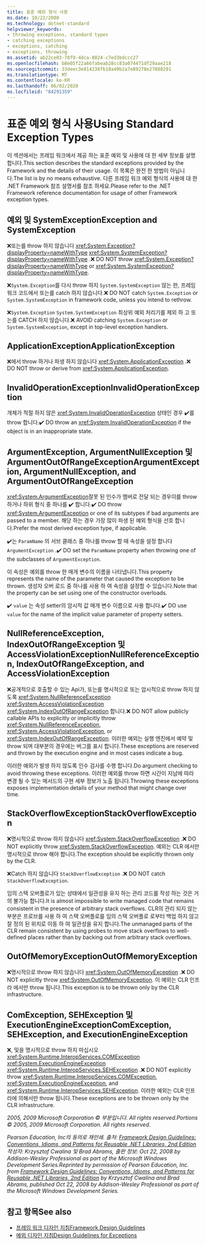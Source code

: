 ```yaml
---
title: 표준 예외 형식 사용
ms.date: 10/22/2008
ms.technology: dotnet-standard
helpviewer_keywords:
- throwing exceptions, standard types
- catching exceptions
- exceptions, catching
- exceptions, throwing
ms.assetid: ab22ce03-78f9-4dca-8824-c7ed3bdccc27
ms.openlocfilehash: b8e05f22a66fabeab28cc83a074471df29aae218
ms.sourcegitcommit: 33deec3e814238fb18a49b2a7e89278e27888291
ms.translationtype: MT
ms.contentlocale: ko-KR
ms.lasthandoff: 06/02/2020
ms.locfileid: "84291359"
---
```

# <a name="using-standard-exception-types"></a><span data-ttu-id="4b459-102">표준 예외 형식 사용</span><span class="sxs-lookup"><span data-stu-id="4b459-102">Using Standard Exception Types</span></span>
<span data-ttu-id="4b459-103">이 섹션에서는 프레임 워크에서 제공 하는 표준 예외 및 사용에 대 한 세부 정보를 설명 합니다.</span><span class="sxs-lookup"><span data-stu-id="4b459-103">This section describes the standard exceptions provided by the Framework and the details of their usage.</span></span> <span data-ttu-id="4b459-104">이 목록은 완전 한 방법이 아닙니다.</span><span class="sxs-lookup"><span data-stu-id="4b459-104">The list is by no means exhaustive.</span></span> <span data-ttu-id="4b459-105">다른 프레임 워크 예외 형식의 사용에 대 한 .NET Framework 참조 설명서를 참조 하세요.</span><span class="sxs-lookup"><span data-stu-id="4b459-105">Please refer to the .NET Framework reference documentation for usage of other Framework exception types.</span></span>

## <a name="exception-and-systemexception"></a><span data-ttu-id="4b459-106">예외 및 SystemException</span><span class="sxs-lookup"><span data-stu-id="4b459-106">Exception and SystemException</span></span>
 <span data-ttu-id="4b459-107">❌또는를 throw 하지 않습니다 <xref:System.Exception?displayProperty=nameWithType> <xref:System.SystemException?displayProperty=nameWithType> .</span><span class="sxs-lookup"><span data-stu-id="4b459-107">❌ DO NOT throw <xref:System.Exception?displayProperty=nameWithType> or <xref:System.SystemException?displayProperty=nameWithType>.</span></span>

 <span data-ttu-id="4b459-108">❌`System.Exception`를 다시 throw 하지 `System.SystemException` 않는 한, 프레임 워크 코드에서 또는를 catch 하지 않습니다.</span><span class="sxs-lookup"><span data-stu-id="4b459-108">❌ DO NOT catch `System.Exception` or `System.SystemException` in framework code, unless you intend to rethrow.</span></span>

 <span data-ttu-id="4b459-109">❌`System.Exception` `System.SystemException` 최상위 예외 처리기를 제외 하 고 또는를 CATCH 하지 않습니다.</span><span class="sxs-lookup"><span data-stu-id="4b459-109">❌ AVOID catching `System.Exception` or `System.SystemException`, except in top-level exception handlers.</span></span>

## <a name="applicationexception"></a><span data-ttu-id="4b459-110">ApplicationException</span><span class="sxs-lookup"><span data-stu-id="4b459-110">ApplicationException</span></span>
 <span data-ttu-id="4b459-111">❌에서 throw 하거나 파생 하지 않습니다 <xref:System.ApplicationException> .</span><span class="sxs-lookup"><span data-stu-id="4b459-111">❌ DO NOT throw or derive from <xref:System.ApplicationException>.</span></span>

## <a name="invalidoperationexception"></a><span data-ttu-id="4b459-112">InvalidOperationException</span><span class="sxs-lookup"><span data-stu-id="4b459-112">InvalidOperationException</span></span>
 <span data-ttu-id="4b459-113">개체가 적절 하지 않은 <xref:System.InvalidOperationException> 상태인 경우 ✔️를 throw 합니다.</span><span class="sxs-lookup"><span data-stu-id="4b459-113">✔️ DO throw an <xref:System.InvalidOperationException> if the object is in an inappropriate state.</span></span>

## <a name="argumentexception-argumentnullexception-and-argumentoutofrangeexception"></a><span data-ttu-id="4b459-114">ArgumentException, ArgumentNullException 및 ArgumentOutOfRangeException</span><span class="sxs-lookup"><span data-stu-id="4b459-114">ArgumentException, ArgumentNullException, and ArgumentOutOfRangeException</span></span>
 <span data-ttu-id="4b459-115"><xref:System.ArgumentException>잘못 된 인수가 멤버로 전달 되는 경우이를 throw 하거나 하위 형식 중 하나를 ✔️ 합니다.</span><span class="sxs-lookup"><span data-stu-id="4b459-115">✔️ DO throw <xref:System.ArgumentException> or one of its subtypes if bad arguments are passed to a member.</span></span> <span data-ttu-id="4b459-116">해당 하는 경우 가장 많이 파생 된 예외 형식을 선호 합니다.</span><span class="sxs-lookup"><span data-stu-id="4b459-116">Prefer the most derived exception type, if applicable.</span></span>

 <span data-ttu-id="4b459-117">✔️는 `ParamName` 의 서브 클래스 중 하나를 throw 할 때 속성을 설정 합니다 `ArgumentException` .</span><span class="sxs-lookup"><span data-stu-id="4b459-117">✔️ DO set the `ParamName` property when throwing one of the subclasses of `ArgumentException`.</span></span>

 <span data-ttu-id="4b459-118">이 속성은 예외를 throw 한 매개 변수의 이름을 나타냅니다.</span><span class="sxs-lookup"><span data-stu-id="4b459-118">This property represents the name of the parameter that caused the exception to be thrown.</span></span> <span data-ttu-id="4b459-119">생성자 오버 로드 중 하나를 사용 하 여 속성을 설정할 수 있습니다.</span><span class="sxs-lookup"><span data-stu-id="4b459-119">Note that the property can be set using one of the constructor overloads.</span></span>

 <span data-ttu-id="4b459-120">✔️ `value` 는 속성 setter의 암시적 값 매개 변수 이름으로 사용 합니다.</span><span class="sxs-lookup"><span data-stu-id="4b459-120">✔️ DO use `value` for the name of the implicit value parameter of property setters.</span></span>

## <a name="nullreferenceexception-indexoutofrangeexception-and-accessviolationexception"></a><span data-ttu-id="4b459-121">NullReferenceException, IndexOutOfRangeException 및 AccessViolationException</span><span class="sxs-lookup"><span data-stu-id="4b459-121">NullReferenceException, IndexOutOfRangeException, and AccessViolationException</span></span>
 <span data-ttu-id="4b459-122">❌공개적으로 호출할 수 있는 Api가, 또는를 명시적으로 또는 암시적으로 throw 하지 않도록 <xref:System.NullReferenceException> <xref:System.AccessViolationException> <xref:System.IndexOutOfRangeException> 합니다.</span><span class="sxs-lookup"><span data-stu-id="4b459-122">❌ DO NOT allow publicly callable APIs to explicitly or implicitly throw <xref:System.NullReferenceException>, <xref:System.AccessViolationException>, or <xref:System.IndexOutOfRangeException>.</span></span> <span data-ttu-id="4b459-123">이러한 예외는 실행 엔진에서 예약 및 throw 되며 대부분의 경우에는 버그를 표시 합니다.</span><span class="sxs-lookup"><span data-stu-id="4b459-123">These exceptions are reserved and thrown by the execution engine and in most cases indicate a bug.</span></span>

 <span data-ttu-id="4b459-124">이러한 예외가 발생 하지 않도록 인수 검사를 수행 합니다.</span><span class="sxs-lookup"><span data-stu-id="4b459-124">Do argument checking to avoid throwing these exceptions.</span></span> <span data-ttu-id="4b459-125">이러한 예외를 throw 하면 시간이 지남에 따라 변경 될 수 있는 메서드의 구현 세부 정보가 노출 됩니다.</span><span class="sxs-lookup"><span data-stu-id="4b459-125">Throwing these exceptions exposes implementation details of your method that might change over time.</span></span>

## <a name="stackoverflowexception"></a><span data-ttu-id="4b459-126">StackOverflowException</span><span class="sxs-lookup"><span data-stu-id="4b459-126">StackOverflowException</span></span>
 <span data-ttu-id="4b459-127">❌명시적으로 throw 하지 않습니다 <xref:System.StackOverflowException> .</span><span class="sxs-lookup"><span data-stu-id="4b459-127">❌ DO NOT explicitly throw <xref:System.StackOverflowException>.</span></span> <span data-ttu-id="4b459-128">예외는 CLR 에서만 명시적으로 throw 해야 합니다.</span><span class="sxs-lookup"><span data-stu-id="4b459-128">The exception should be explicitly thrown only by the CLR.</span></span>

 <span data-ttu-id="4b459-129">❌Catch 하지 않습니다 `StackOverflowException` .</span><span class="sxs-lookup"><span data-stu-id="4b459-129">❌ DO NOT catch `StackOverflowException`.</span></span>

 <span data-ttu-id="4b459-130">임의 스택 오버플로가 있는 상태에서 일관성을 유지 하는 관리 코드를 작성 하는 것은 거의 불가능 합니다.</span><span class="sxs-lookup"><span data-stu-id="4b459-130">It is almost impossible to write managed code that remains consistent in the presence of arbitrary stack overflows.</span></span> <span data-ttu-id="4b459-131">CLR의 관리 되지 않는 부분은 프로브를 사용 하 여 스택 오버플로를 임의 스택 오버플로 로부터 백업 하지 않고 잘 정의 된 위치로 이동 하 여 일관성을 유지 합니다.</span><span class="sxs-lookup"><span data-stu-id="4b459-131">The unmanaged parts of the CLR remain consistent by using probes to move stack overflows to well-defined places rather than by backing out from arbitrary stack overflows.</span></span>

## <a name="outofmemoryexception"></a><span data-ttu-id="4b459-132">OutOfMemoryException</span><span class="sxs-lookup"><span data-stu-id="4b459-132">OutOfMemoryException</span></span>
 <span data-ttu-id="4b459-133">❌명시적으로 throw 하지 않습니다 <xref:System.OutOfMemoryException> .</span><span class="sxs-lookup"><span data-stu-id="4b459-133">❌ DO NOT explicitly throw <xref:System.OutOfMemoryException>.</span></span> <span data-ttu-id="4b459-134">이 예외는 CLR 인프라 에서만 throw 됩니다.</span><span class="sxs-lookup"><span data-stu-id="4b459-134">This exception is to be thrown only by the CLR infrastructure.</span></span>

## <a name="comexception-sehexception-and-executionengineexception"></a><span data-ttu-id="4b459-135">ComException, SEHException 및 ExecutionEngineException</span><span class="sxs-lookup"><span data-stu-id="4b459-135">ComException, SEHException, and ExecutionEngineException</span></span>
 <span data-ttu-id="4b459-136">❌, 및을 명시적으로 throw 하지 마십시오 <xref:System.Runtime.InteropServices.COMException> <xref:System.ExecutionEngineException> <xref:System.Runtime.InteropServices.SEHException> .</span><span class="sxs-lookup"><span data-stu-id="4b459-136">❌ DO NOT explicitly throw <xref:System.Runtime.InteropServices.COMException>,  <xref:System.ExecutionEngineException>, and <xref:System.Runtime.InteropServices.SEHException>.</span></span> <span data-ttu-id="4b459-137">이러한 예외는 CLR 인프라에 의해서만 throw 됩니다.</span><span class="sxs-lookup"><span data-stu-id="4b459-137">These exceptions are to be thrown only by the CLR infrastructure.</span></span>

 <span data-ttu-id="4b459-138">*2005, 2009 Microsoft Corporation © 부분입니다. All rights reserved.*</span><span class="sxs-lookup"><span data-stu-id="4b459-138">*Portions © 2005, 2009 Microsoft Corporation. All rights reserved.*</span></span>

 <span data-ttu-id="4b459-139">*Pearson Education, Inc의 동의로 재인쇄. 출처: [Framework Design Guidelines: Conventions, Idioms, and Patterns for Reusable .NET Libraries, 2nd Edition](https://www.informit.com/store/framework-design-guidelines-conventions-idioms-and-9780321545619) 작성자: Krzysztof Cwalina 및 Brad Abrams, 출판 정보: Oct 22, 2008 by Addison-Wesley Professional as part of the Microsoft Windows Development Series.*</span><span class="sxs-lookup"><span data-stu-id="4b459-139">*Reprinted by permission of Pearson Education, Inc. from [Framework Design Guidelines: Conventions, Idioms, and Patterns for Reusable .NET Libraries, 2nd Edition](https://www.informit.com/store/framework-design-guidelines-conventions-idioms-and-9780321545619) by Krzysztof Cwalina and Brad Abrams, published Oct 22, 2008 by Addison-Wesley Professional as part of the Microsoft Windows Development Series.*</span></span>

## <a name="see-also"></a><span data-ttu-id="4b459-140">참고 항목</span><span class="sxs-lookup"><span data-stu-id="4b459-140">See also</span></span>

- [<span data-ttu-id="4b459-141">프레임 워크 디자인 지침</span><span class="sxs-lookup"><span data-stu-id="4b459-141">Framework Design Guidelines</span></span>](index.md)
- [<span data-ttu-id="4b459-142">예외 디자인 지침</span><span class="sxs-lookup"><span data-stu-id="4b459-142">Design Guidelines for Exceptions</span></span>](exceptions.md)
